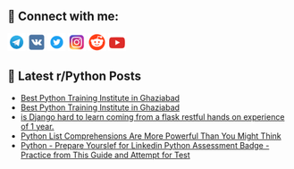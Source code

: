 ## 🔎 Connect with me:
[<img src="https://github.com/bullbesh/bullbesh/blob/main/images/Telegram.png" width="32" height="32" />](https://t.me/bullbesh)
[<img src="https://github.com/bullbesh/bullbesh/blob/main/images/VK.png" width="32" height="32" />](https://vk.com/bullbesh)
[<img src="https://github.com/bullbesh/bullbesh/blob/main/images/Twitter.png" width="32" height="32" />](https://twitter.com/bullbesh1)
[<img src="https://github.com/bullbesh/bullbesh/blob/main/images/Instagram.png" width="32" height="32" />](https://www.instagram.com/bullbesh)
[<img src="https://github.com/bullbesh/bullbesh/blob/main/images/Reddit.png" width="32" height="32" />](https://www.reddit.com/user/bullbesh)
[<img src="https://github.com/bullbesh/bullbesh/blob/main/images/YouTube.png" width="32" height="32" />](https://www.youtube.com/channel/UCtfjRs6uzgq5mfm8S06WTcg)

## 📕 Latest r/Python Posts
<!-- BLOG-POST-LIST:START -->
- [Best Python Training Institute in Ghaziabad](https://www.reddit.com/r/Python/comments/x7zcjs/best_python_training_institute_in_ghaziabad/)
- [Best Python Training Institute in Ghaziabad](https://www.reddit.com/r/Python/comments/x7za3r/best_python_training_institute_in_ghaziabad/)
- [is Django hard to learn coming from a flask restful hands on experience of 1 year.](https://www.reddit.com/r/Python/comments/x7y5s7/is_django_hard_to_learn_coming_from_a_flask/)
- [Python List Comprehensions Are More Powerful Than You Might Think](https://www.reddit.com/r/Python/comments/x7y0xg/python_list_comprehensions_are_more_powerful_than/)
- [Python - Prepare Yourslef for Linkedin Python Assessment Badge - Practice from This Guide and Attempt for Test](https://www.reddit.com/r/Python/comments/x7vpz2/python_prepare_yourslef_for_linkedin_python/)
<!-- BLOG-POST-LIST:END -->
